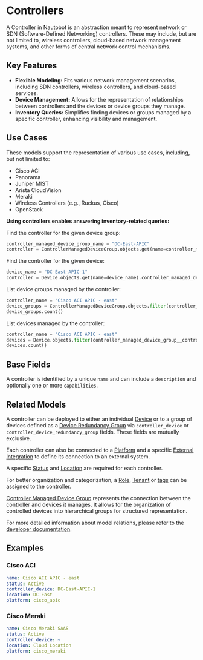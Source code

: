 # Controllers

A Controller in Nautobot is an abstraction meant to represent network or SDN (Software-Defined Networking) controllers. These may include, but are not limited to, wireless controllers, cloud-based network management systems, and other forms of central network control mechanisms.

## Key Features

- **Flexible Modeling:** Fits various network management scenarios, including SDN controllers, wireless controllers, and cloud-based services.
- **Device Management:** Allows for the representation of relationships between controllers and the devices or device groups they manage.
- **Inventory Queries:** Simplifies finding devices or groups managed by a specific controller, enhancing visibility and management.

## Use Cases

These models support the representation of various use cases, including, but not limited to:

- Cisco ACI
- Panorama
- Juniper MIST
- Arista CloudVision
- Meraki
- Wireless Controllers (e.g., Ruckus, Cisco)
- OpenStack

**Using controllers enables answering inventory-related queries:**

Find the controller for the given device group:

```python
controller_managed_device_group_name = "DC-East-APIC"
controller = ControllerManagedDeviceGroup.objects.get(name=controller_managed_device_group_name).controller
```

Find the controller for the given device:

```python
device_name = "DC-East-APIC-1"
controller = Device.objects.get(name=device_name).controller_managed_device_group.controller
```

List device groups managed by the controller:

```python
controller_name = "Cisco ACI APIC - east"
device_groups = ControllerManagedDeviceGroup.objects.filter(controller__name=controller_name)
device_groups.count()
```

List devices managed by the controller:

```python
controller_name = "Cisco ACI APIC - east"
devices = Device.objects.filter(controller_managed_device_group__controller__name=controller_name)
devices.count()
```

## Base Fields

A controller is identified by a unique `name` and can include a `description` and optionally one or more `capabilities`.

## Related Models

A controller can be deployed to either an individual [Device](./device.md) or to a group of devices defined as a [Device Redundancy Group](./deviceredundancygroup.md) via `controller_device` or `controller_device_redundancy_group` fields. These fields are mutually exclusive.

Each controller can also be connected to a [Platform](./platform.md) and a specific [External Integration](../../platform-functionality/externalintegration.md) to define its connection to an external system.

A specific [Status](../../platform-functionality/status.md) and [Location](./location.md) are required for each controller.

For better organization and categorization, a [Role](../../platform-functionality/role.md), [Tenant](../tenancy/tenant.md) or [tags](../../platform-functionality/tag.md) can be assigned to the controller.

[Controller Managed Device Group](./controllermanageddevicegroup.md) represents the connection between the controller and devices it manages. It allows for the organization of controlled devices into hierarchical groups for structured representation.

For more detailed information about model relations, please refer to the [developer documentation](../../../development/core/controllers.md).

## Examples

### Cisco ACI

```yaml
name: Cisco ACI APIC - east
status: Active
controller_device: DC-East-APIC-1
location: DC-East
platform: cisco_apic
```

### Cisco Meraki

```yaml
name: Cisco Meraki SAAS
status: Active
controller_device: ~
location: Cloud Location
platform: cisco_meraki
```
